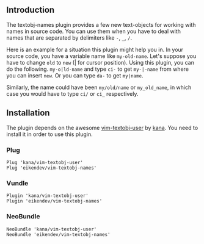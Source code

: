 Introduction
------------

The textobj-names plugin provides a few new text-objects for working with names in source code.
You can use them when you have to deal with names that are separated by delimiters like `-`, `_`, `/`.

Here is an example for a situation this plugin might help you in.
In your source code, you have a variable name like `my-old-name`.
Let's suppose you have to change `old` to `new` (\| for cursor position).
Using this plugin, you can do the following.
`my-o|ld-name` and type `ci-` to get `my-|-name` from where you can insert `new`.
Or you can type `da-` to get `my|name`.

Similarly, the name could have been `my/old/name` or `my_old_name`, in which case you would have to type `ci/` or `ci_` respectively.

Installation
------------

The plugin depends on the awesome [vim-textobj-user](https://github.com/kana/vim-textobj-user) by [kana](https://github.com/kana).
You need to install it in order to use this plugin.

### Plug
```
Plug 'kana/vim-textobj-user'
Plug 'eikendev/vim-textobj-names'
```
### Vundle
```
Plugin 'kana/vim-textobj-user'
Plugin 'eikendev/vim-textobj-names'
```
### NeoBundle
```
NeoBundle 'kana/vim-textobj-user'
NeoBundle 'eikendev/vim-textobj-names'
```
